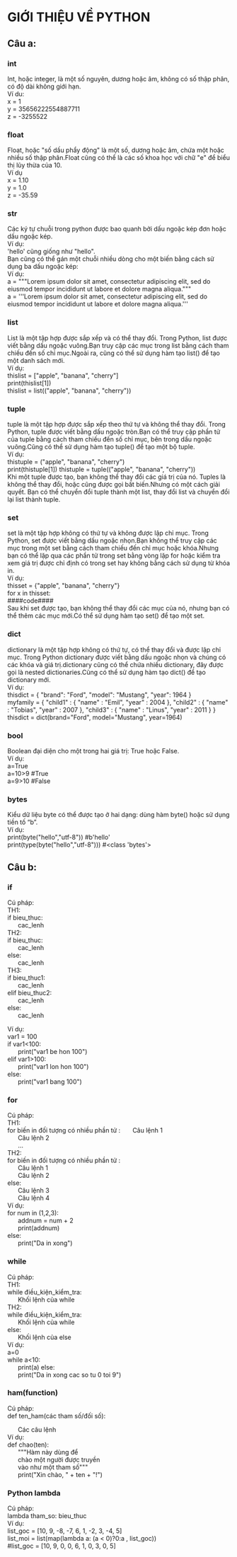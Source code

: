 # GIỚI THIỆU VỀ PYTHON

## Câu a:

### int

Int, hoặc integer, là một số nguyên, dương hoặc âm, không có số thập phân, có độ dài không giới hạn.
<br>
Ví du:
<br>
x = 1
<br>
y = 35656222554887711
<br>
z = -3255522

### float

Float, hoặc "số dấu phẩy động" là một số, dương hoặc âm, chứa một hoặc nhiều số thập phân.Float cũng có thể là các số khoa học với chữ "e" để biểu thị lũy thừa của 10.
<br>
Ví dụ
<br>
x = 1.10
<br>
y = 1.0
<br>
z = -35.59

### str

Các ký tự chuỗi trong python được bao quanh bởi dấu ngoặc kép đơn hoặc dấu ngoặc kép.
<br>
Ví dụ:
<br>
'hello' cũng giống như "hello".
<br>
Bạn cũng có thể gán một chuỗi nhiều dòng cho một biến bằng cách sử dụng ba dấu ngoặc kép:
<br>
Ví dụ:
<br>
a = """Lorem ipsum dolor sit amet,
consectetur adipiscing elit,
sed do eiusmod tempor incididunt
ut labore et dolore magna aliqua."""
<br>
a = '''Lorem ipsum dolor sit amet,
consectetur adipiscing elit,
sed do eiusmod tempor incididunt
ut labore et dolore magna aliqua.'''

### list

List là một tập hợp được sắp xếp và có thể thay đổi. Trong Python, list được viết bằng dấu ngoặc vuông.Bạn truy cập các mục trong list bằng cách tham chiếu đến số chỉ mục.Ngoài ra, cũng có thể sử dụng hàm tạo list() để tạo một danh sách mới.<br>
Ví dụ:<br>
thislist = ["apple", "banana", "cherry"]<br>
print(thislist[1])<br>
thislist = list(("apple", "banana", "cherry"))<br>

### tuple

tuple là một tập hợp được sắp xếp theo thứ tự và không thể thay đổi. Trong Python, tuple được viết bằng dấu ngoặc tròn.Bạn có thể truy cập phần tử của tuple bằng cách tham chiếu đến số chỉ mục, bên trong dấu ngoặc vuông.Cũng có thể sử dụng hàm tạo tuple() để tạo một bộ tuple.<br>
Ví dụ:<br>
thistuple = ("apple", "banana", "cherry")<br>
print(thistuple[1])<pr>
thistuple = tuple(("apple", "banana", "cherry"))<br>
Khi một tuple được tạo, bạn không thể thay đổi các giá trị của nó. Tuples là không thể thay đổi, hoặc cũng được gọi bất biến.Nhưng có một cách giải quyết. Bạn có thể chuyển đổi tuple thành một list, thay đổi list và chuyển đổi lại list thành tuple.<br>

### set

set là một tập hợp không có thứ tự và không được lập chỉ mục. Trong Python, set được viết bằng dấu ngoặc nhọn.Bạn không thể truy cập các mục trong một set bằng cách tham chiếu đến chỉ mục hoặc khóa.Nhưng bạn có thể lặp qua các phần tử trong set bằng vòng lặp for hoặc kiểm tra xem giá trị được chỉ định có trong set hay không bằng cách sử dụng từ khóa in.<br>
Ví dụ:<br>
thisset = {"apple", "banana", "cherry"}<br>
for x in thisset:<br>
####code####<br>
Sau khi set được tạo, bạn không thể thay đổi các mục của nó, nhưng bạn có thể thêm các mục mới.Có thể sử dụng hàm tạo set() để tạo một set.<br>

### dict

dictionary là một tập hợp không có thứ tự, có thể thay đổi và được lập chỉ mục. Trong Python dictionary được viết bằng dấu ngoặc nhọn và chúng có các khóa và giá trị.dictionary cũng có thể chứa nhiều dictionary, đây được gọi là nested dictionaries.Cũng có thể sử dụng hàm tạo dict() để tạo dictionary mới.<br>
Ví dụ:<br>
thisdict = {
"brand": "Ford",
"model": "Mustang",
"year": 1964
}<br>
myfamily = {
"child1" : {
"name" : "Emil",
"year" : 2004
},
"child2" : {
"name" : "Tobias",
"year" : 2007
},
"child3" : {
"name" : "Linus",
"year" : 2011
}
}<br>
thisdict = dict(brand="Ford", model="Mustang", year=1964)<br>

### bool

Boolean đại diện cho một trong hai giá trị: True hoặc False.<br>
Ví dụ:<br>
a=True<br>
a=10>9 #True<br>
a=9>10 #False<br>

### bytes

Kiểu dữ liệu byte có thể được tạo ở hai dạng: dùng hàm byte() hoặc sử dụng tiền tố “b”.<br>
Ví dụ:<br>
print(byte("hello","utf-8")) #b'hello'<br>
print(type(byte("hello","utf-8"))) #<class 'bytes'><br>

## Câu b:

### if

Cú pháp:<br>
TH1:<br>
if bieu_thuc:<br>
&nbsp;&nbsp;&nbsp;&nbsp;&nbsp;&nbsp;cac_lenh<br>
TH2:<br>
if bieu_thuc:<br>
&nbsp;&nbsp;&nbsp;&nbsp;&nbsp;&nbsp;cac_lenh<br>
else:<br>
&nbsp;&nbsp;&nbsp;&nbsp;&nbsp;&nbsp;cac_lenh<br>
TH3:<br>
if bieu_thuc1:<br>
&nbsp;&nbsp;&nbsp;&nbsp;&nbsp;&nbsp;cac_lenh<br>
elif bieu_thuc2:<br>
&nbsp;&nbsp;&nbsp;&nbsp;&nbsp;&nbsp;cac_lenh<br>
else:<br>
&nbsp;&nbsp;&nbsp;&nbsp;&nbsp;&nbsp;cac_lenh<br>

Ví dụ:<br>
var1 = 100<br>
if var1<100:<br>
&nbsp;&nbsp;&nbsp;&nbsp;&nbsp;&nbsp;print("var1 be hon 100")<br>
elif var1>100:<br>
&nbsp;&nbsp;&nbsp;&nbsp;&nbsp;&nbsp;print("var1 lon hon 100")<br>
else:<br>
&nbsp;&nbsp;&nbsp;&nbsp;&nbsp;&nbsp;print("var1 bang 100")<br>

### for

Cú pháp: <br>
TH1:<br>
for biến in đối tượng có nhiều phần tử :
&nbsp;&nbsp;&nbsp;&nbsp;&nbsp;&nbsp;Câu lệnh 1<br>
&nbsp;&nbsp;&nbsp;&nbsp;&nbsp;&nbsp;Câu lệnh 2<br>
&nbsp;&nbsp;&nbsp;&nbsp;&nbsp;&nbsp;…<br>
TH2:<br>
for biến in đối tượng có nhiều phần tử :<br>
&nbsp;&nbsp;&nbsp;&nbsp;&nbsp;&nbsp;Câu lệnh 1<br>
&nbsp;&nbsp;&nbsp;&nbsp;&nbsp;&nbsp;Câu lệnh 2<br>
else:<br>
&nbsp;&nbsp;&nbsp;&nbsp;&nbsp;&nbsp;Câu lệnh 3<br>
&nbsp;&nbsp;&nbsp;&nbsp;&nbsp;&nbsp;Câu lệnh 4<br>
Ví dụ:<br>
for num in (1,2,3):<br>
&nbsp;&nbsp;&nbsp;&nbsp;&nbsp;&nbsp;addnum = num + 2<br>
&nbsp;&nbsp;&nbsp;&nbsp;&nbsp;&nbsp;print(addnum)<br>
else:<br>
&nbsp;&nbsp;&nbsp;&nbsp;&nbsp;&nbsp;print("Da in xong")

### while

Cú pháp:<br>
TH1:<br>
while điều_kiện_kiểm_tra:<br>
&nbsp;&nbsp;&nbsp;&nbsp;&nbsp;&nbsp;Khối lệnh của while<br>
TH2:<br>
while điều_kiện_kiểm_tra:<br>
&nbsp;&nbsp;&nbsp;&nbsp;&nbsp;&nbsp;Khối lệnh của while<br>
else:<br>
&nbsp;&nbsp;&nbsp;&nbsp;&nbsp;&nbsp;Khối lệnh của else<br>
Ví dụ:<br>
a=0<br>
while a<10:<br>
&nbsp;&nbsp;&nbsp;&nbsp;&nbsp;&nbsp;print(a)
else:<br>
&nbsp;&nbsp;&nbsp;&nbsp;&nbsp;&nbsp;print("Da in xong cac so tu 0 toi 9")

### ham(function)

Cú pháp:<br>
def ten_ham(các tham số/đối số):<br>

&nbsp;&nbsp;&nbsp;&nbsp;&nbsp;&nbsp;Các câu lệnh<br>
Ví dụ:<br>
def chao(ten):<br>
&nbsp;&nbsp;&nbsp;&nbsp;&nbsp;&nbsp;"""Hàm này dùng để<br>
&nbsp;&nbsp;&nbsp;&nbsp;&nbsp;&nbsp;chào một người được truyền<br>
&nbsp;&nbsp;&nbsp;&nbsp;&nbsp;&nbsp;vào như một tham số"""<br>
&nbsp;&nbsp;&nbsp;&nbsp;&nbsp;&nbsp;print("Xin chào, " + ten + "!")<br>

### Python lambda

Cú pháp:<br>
lambda tham_so: bieu_thuc<br>
Ví dụ:<br>
list_goc = [10, 9, -8, -7, 6, 1, -2, 3, -4, 5]<br>
list_moi = list(map(lambda a: (a < 0)?0:a , list_goc))<br>
#list_goc = [10, 9, 0, 0, 6, 1, 0, 3, 0, 5]<br>
